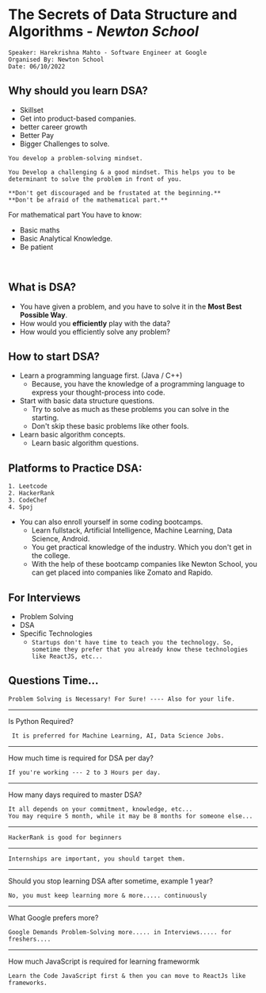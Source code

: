 # <b>The Secrets of Data Structure and Algorithms</b> - <i>Newton School</i>
```
Speaker: Harekrishna Mahto - Software Engineer at Google
Organised By: Newton School
Date: 06/10/2022
```

## Why should you learn DSA?
- Skillset
- Get into product-based companies.
- better career growth
- Better Pay
- Bigger Challenges to solve.

```
You develop a problem-solving mindset.
```
```
You Develop a challenging & a good mindset. This helps you to be determinant to solve the problem in front of you.
```

```**Don't get discouraged and be frustated at the beginning.**```   <br>
```**Don't be afraid of the mathematical part.**```

For mathematical part You have to know: 
- Basic maths
- Basic Analytical Knowledge.
- Be patient

<br>

## What is DSA?
* You have given a problem, and you have to solve it in the <b>Most Best Possible Way</b>.
* How would you <b>efficiently</b> play with the data?
* How would you efficiently solve any problem?


## How to start DSA?
- Learn a programming language first. (Java / C++)
  - Because, you have the knowledge of a programming language to express your thought-process into code. 
- Start with basic data structure questions.
    - Try to solve as much as these problems you can solve in the starting.
    - Don't skip these basic problems like other fools.
- Learn basic algorithm concepts.
    - Learn basic algorithm questions.

##  Platforms to Practice DSA:
```
1. Leetcode
2. HackerRank
3. CodeChef
4. Spoj
```

- You can also enroll yourself in some coding bootcamps.
    - Learn fullstack, Artificial Intelligence, Machine Learning, Data Science, Android.
    - You get practical knowledge of the industry. Which you don't get in the college.
    - With the help of these bootcamp companies like Newton School, you can get placed into companies like Zomato and Rapido.

## For Interviews
- Problem Solving
- DSA
- Specific Technologies
    - ```Startups don't have time to teach you the technology. So, sometime they prefer that you already know these technologies like ReactJS, etc...```

## Questions Time...

```
Problem Solving is Necessary! For Sure! ---- Also for your life.
```

---
Is Python Required?
```
 It is preferred for Machine Learning, AI, Data Science Jobs.
```
---

How much time is required for DSA per day?

```
If you're working --- 2 to 3 Hours per day.
```
---

How many days required to master DSA?

```
It all depends on your commitment, knowledge, etc...
You may require 5 month, while it may be 8 months for someone else...
```
---

```
HackerRank is good for beginners
```
---

```
Internships are important, you should target them.
```
---

Should you stop learning DSA after sometime, example 1 year?
```
No, you must keep learning more & more..... continuously
```
---

What Google prefers more?

```
Google Demands Problem-Solving more..... in Interviews..... for freshers....
```
---
How much JavaScript is required for learning framewormk

```
Learn the Code JavaScript first & then you can move to ReactJs like frameworks.
```
